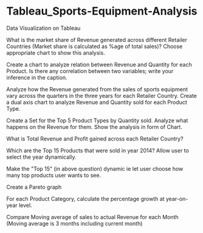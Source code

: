 # Tableau_Sports-Equipment-Analysis
Data Visualization on Tableau

What is the market share of Revenue generated across different Retailer
Countries (Market share is calculated as %age of total sales)? Choose
appropriate chart to show this analysis.

Create a chart to analyze relation between Revenue and Quantity for each
Product. Is there any correlation between two variables; write your
inference in the caption.

Analyze how the Revenue generated from the sales of sports equipment
vary across the quarters in the three years for each Retailer Country.
Create a dual axis chart to analyze Revenue and Quantity sold for each
Product Type.

Create a Set for the Top 5 Product Types by Quantity sold. Analyze what
happens on the Revenue for them. Show the analysis in form of Chart.

What is Total Revenue and Profit gained across each Retailer Country?

Which are the Top 15 Products that were sold in year 2014? Allow user to
select the year dynamically.

Make the "Top 15" (in above question) dynamic ie let user choose how
many top products user wants to see.

Create a Pareto graph 

For each Product Category, calculate the percentage growth at year-on-
year level.

Compare Moving average of sales to actual Revenue for each Month
(Moving average is 3 months including current month)
